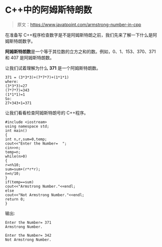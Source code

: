 # C++中的阿姆斯特朗数

> 原文：<https://www.javatpoint.com/armstrong-number-in-cpp>

在准备写 C++程序检查数字是不是阿姆斯特朗之前，我们先来了解一下什么是阿姆斯特朗数字。

**阿姆斯特朗数**是一个等于其位数的立方之和的数。例如，0、1、153、370、371 和 407 是阿姆斯特朗数。

让我们试着理解为什么 **371** 是一个阿姆斯特朗数。

```
371 = (3*3*3)+(7*7*7)+(1*1*1)  
where:  
(3*3*3)=27  
(7*7*7)=343  
(1*1*1)=1  
So:  
27+343+1=371  

```

让我们看看检查阿姆斯特朗号的 C++程序。

```
#include <iostream>
using namespace std;
int main()
{
int n,r,sum=0,temp;  
cout<<"Enter the Number=  ";  
cin>>n;  
temp=n;  
while(n>0)  
{  
r=n%10;  
sum=sum+(r*r*r);  
n=n/10;  
}  
if(temp==sum)  
cout<<"Armstrong Number."<<endl;  
else  
cout<<"Not Armstrong Number."<<endl; 
return 0;
}

```

输出:

```
Enter the Number= 371
Armstrong Number.

```

```
Enter the Number= 342   
Not Armstrong Number.	

```